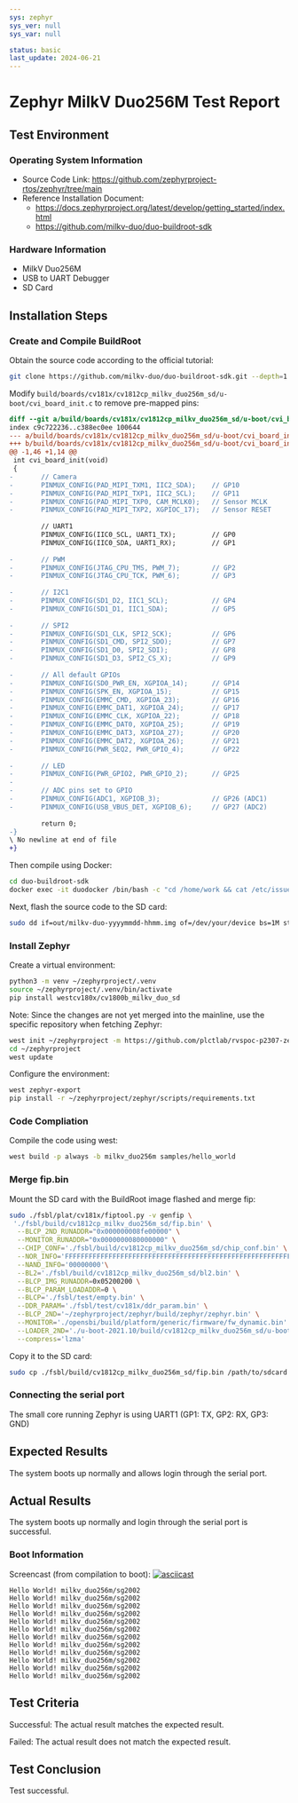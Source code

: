 ```yaml
---
sys: zephyr
sys_ver: null
sys_var: null

status: basic
last_update: 2024-06-21
---
```


# Zephyr MilkV Duo256M Test Report

## Test Environment

### Operating System Information

- Source Code Link: https://github.com/zephyrproject-rtos/zephyr/tree/main
- Reference Installation Document:
    - https://docs.zephyrproject.org/latest/develop/getting_started/index.html
    - https://github.com/milkv-duo/duo-buildroot-sdk

### Hardware Information

- MilkV Duo256M
- USB to UART Debugger 
- SD Card

## Installation Steps

### Create and Compile BuildRoot

Obtain the source code according to the official tutorial:
```bash
git clone https://github.com/milkv-duo/duo-buildroot-sdk.git --depth=1
```

Modify `build/boards/cv181x/cv1812cp_milkv_duo256m_sd/u-boot/cvi_board_init.c` to remove pre-mapped pins:
```diff
diff --git a/build/boards/cv181x/cv1812cp_milkv_duo256m_sd/u-boot/cvi_board_init.c b/build/boards/cv181x/cv1812cp_milkv_duo256m_sd/u-boot/cvi_board_init.c
index c9c722236..c388ec0ee 100644
--- a/build/boards/cv181x/cv1812cp_milkv_duo256m_sd/u-boot/cvi_board_init.c
+++ b/build/boards/cv181x/cv1812cp_milkv_duo256m_sd/u-boot/cvi_board_init.c
@@ -1,46 +1,14 @@
 int cvi_board_init(void)
 {
-       // Camera
-       PINMUX_CONFIG(PAD_MIPI_TXM1, IIC2_SDA);    // GP10
-       PINMUX_CONFIG(PAD_MIPI_TXP1, IIC2_SCL);    // GP11
-       PINMUX_CONFIG(PAD_MIPI_TXP0, CAM_MCLK0);   // Sensor MCLK
-       PINMUX_CONFIG(PAD_MIPI_TXP2, XGPIOC_17);   // Sensor RESET
 
        // UART1
        PINMUX_CONFIG(IIC0_SCL, UART1_TX);         // GP0
        PINMUX_CONFIG(IIC0_SDA, UART1_RX);         // GP1
 
-       // PWM
-       PINMUX_CONFIG(JTAG_CPU_TMS, PWM_7);        // GP2
-       PINMUX_CONFIG(JTAG_CPU_TCK, PWM_6);        // GP3
 
-       // I2C1
-       PINMUX_CONFIG(SD1_D2, IIC1_SCL);           // GP4
-       PINMUX_CONFIG(SD1_D1, IIC1_SDA);           // GP5
 
-       // SPI2
-       PINMUX_CONFIG(SD1_CLK, SPI2_SCK);          // GP6
-       PINMUX_CONFIG(SD1_CMD, SPI2_SDO);          // GP7
-       PINMUX_CONFIG(SD1_D0, SPI2_SDI);           // GP8
-       PINMUX_CONFIG(SD1_D3, SPI2_CS_X);          // GP9
 
-       // All default GPIOs
-       PINMUX_CONFIG(SD0_PWR_EN, XGPIOA_14);      // GP14
-       PINMUX_CONFIG(SPK_EN, XGPIOA_15);          // GP15
-       PINMUX_CONFIG(EMMC_CMD, XGPIOA_23);        // GP16
-       PINMUX_CONFIG(EMMC_DAT1, XGPIOA_24);       // GP17
-       PINMUX_CONFIG(EMMC_CLK, XGPIOA_22);        // GP18
-       PINMUX_CONFIG(EMMC_DAT0, XGPIOA_25);       // GP19
-       PINMUX_CONFIG(EMMC_DAT3, XGPIOA_27);       // GP20
-       PINMUX_CONFIG(EMMC_DAT2, XGPIOA_26);       // GP21
-       PINMUX_CONFIG(PWR_SEQ2, PWR_GPIO_4);       // GP22
 
-       // LED
-       PINMUX_CONFIG(PWR_GPIO2, PWR_GPIO_2);      // GP25
-
-       // ADC pins set to GPIO
-       PINMUX_CONFIG(ADC1, XGPIOB_3);             // GP26 (ADC1)
-       PINMUX_CONFIG(USB_VBUS_DET, XGPIOB_6);     // GP27 (ADC2)
 
        return 0;
-}
\ No newline at end of file
+}

```

Then compile using Docker:
```bash
cd duo-buildroot-sdk
docker exec -it duodocker /bin/bash -c "cd /home/work && cat /etc/issue && ./build.sh milkv-duo256m"
```

Next, flash the source code to the SD card:
```bash 
sudo dd if=out/milkv-duo-yyyymmdd-hhmm.img of=/dev/your/device bs=1M status=progress
```

### Install Zephyr

Create a virtual environment:

```bash
python3 -m venv ~/zephyrproject/.venv
source ~/zephyrproject/.venv/bin/activate
pip install westcv180x/cv1800b_milkv_duo_sd
```

Note: Since the changes are not yet merged into the mainline, use the specific repository when fetching Zephyr:
```bash
west init ~/zephyrproject -m https://github.com/plctlab/rvspoc-p2307-zephyr.git
cd ~/zephyrproject
west update
```

Configure the environment:
```bash
west zephyr-export
pip install -r ~/zephyrproject/zephyr/scripts/requirements.txt
```

### Code Compliation

Compile the code using west:
```bash
west build -p always -b milkv_duo256m samples/hello_world
```

### Merge fip.bin

Mount the SD card with the BuildRoot image flashed and merge fip:
```bash
sudo ./fsbl/plat/cv181x/fiptool.py -v genfip \
 './fsbl/build/cv1812cp_milkv_duo256m_sd/fip.bin' \
  --BLCP_2ND_RUNADDR="0x000000008fe00000" \
  --MONITOR_RUNADDR="0x0000000080000000" \
  --CHIP_CONF='./fsbl/build/cv1812cp_milkv_duo256m_sd/chip_conf.bin' \
  --NOR_INFO='FFFFFFFFFFFFFFFFFFFFFFFFFFFFFFFFFFFFFFFFFFFFFFFFFFFFFFFFFFFFFFFFFFFFFFFF' \
  --NAND_INFO='00000000'\
  --BL2='./fsbl/build/cv1812cp_milkv_duo256m_sd/bl2.bin' \
  --BLCP_IMG_RUNADDR=0x05200200 \
  --BLCP_PARAM_LOADADDR=0 \
  --BLCP='./fsbl/test/empty.bin' \
  --DDR_PARAM='./fsbl/test/cv181x/ddr_param.bin' \
  --BLCP_2ND='~/zephyrproject/zephyr/build/zephyr/zephyr.bin' \
  --MONITOR='./opensbi/build/platform/generic/firmware/fw_dynamic.bin' \
  --LOADER_2ND='./u-boot-2021.10/build/cv1812cp_milkv_duo256m_sd/u-boot-raw.bin' \
  --compress='lzma'

```

Copy it to the SD card:
```bash
sudo cp ./fsbl/build/cv1812cp_milkv_duo256m_sd/fip.bin /path/to/sdcard
```

### Connecting the serial port

The small core running Zephyr is using UART1 (GP1: TX, GP2: RX, GP3: GND)

## Expected Results

The system boots up normally and allows login through the serial port.


## Actual Results

The system boots up normally and login through the serial port is successful.

### Boot Information

Screencast (from compilation to boot): 
[![asciicast](https://asciinema.org/a/l8UeZmW5Q6xRS2wBAdL4GFlXp.svg)](https://asciinema.org/a/l8UeZmW5Q6xRS2wBAdL4GFlXp)

```log
Hello World! milkv_duo256m/sg2002
Hello World! milkv_duo256m/sg2002
Hello World! milkv_duo256m/sg2002
Hello World! milkv_duo256m/sg2002
Hello World! milkv_duo256m/sg2002
Hello World! milkv_duo256m/sg2002
Hello World! milkv_duo256m/sg2002
Hello World! milkv_duo256m/sg2002
Hello World! milkv_duo256m/sg2002
Hello World! milkv_duo256m/sg2002
Hello World! milkv_duo256m/sg2002
Hello World! milkv_duo256m/sg2002
```

## Test Criteria

Successful: The actual result matches the expected result.

Failed: The actual result does not match the expected result.

## Test Conclusion

Test successful.
